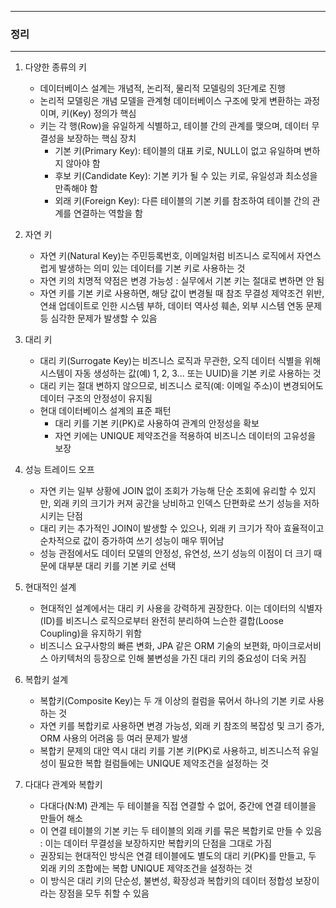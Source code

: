 -----
### 정리
-----
1. 다양한 종류의 키
   - 데이터베이스 설계는 개념적, 논리적, 물리적 모델링의 3단계로 진행
   - 논리적 모델링은 개념 모델을 관계형 데이터베이스 구조에 맞게 변환하는 과정이며, 키(Key) 정의가 핵심
   - 키는 각 행(Row)을 유일하게 식별하고, 테이블 간의 관계를 맺으며, 데이터 무결성을 보장하는 핵심 장치
     + 기본 키(Primary Key): 테이블의 대표 키로, NULL이 없고 유일하며 변하지 않아야 함
     + 후보 키(Candidate Key): 기본 키가 될 수 있는 키로, 유일성과 최소성을 만족해야 함
     + 외래 키(Foreign Key): 다른 테이블의 기본 키를 참조하여 테이블 간의 관계를 연결하는 역할을 함

2. 자연 키
   - 자연 키(Natural Key)는 주민등록번호, 이메일처럼 비즈니스 로직에서 자연스럽게 발생하는 의미 있는 데이터를 기본 키로 사용하는 것
   - 자연 키의 치명적 약점은 변경 가능성 : 실무에서 기본 키는 절대로 변하면 안 됨
   - 자연 키를 기본 키로 사용하면, 해당 값이 변경될 때 참조 무결성 제약조건 위반, 연쇄 업데이트로 인한 시스템 부하, 데이터 역사성 훼손, 외부 시스템 연동 문제 등 심각한 문제가 발생할 수 있음

3. 대리 키
   - 대리 키(Surrogate Key)는 비즈니스 로직과 무관한, 오직 데이터 식별을 위해 시스템이 자동 생성하는 값(예) 1, 2, 3... 또는 UUID)을 기본 키로 사용하는 것
   - 대리 키는 절대 변하지 않으므로, 비즈니스 로직(예: 이메일 주소)이 변경되어도 데이터 구조의 안정성이 유지됨
   - 현대 데이터베이스 설계의 표준 패턴
     + 대리 키를 기본 키(PK)로 사용하여 관계의 안정성을 확보
     + 자연 키에는 UNIQUE 제약조건을 적용하여 비즈니스 데이터의 고유성을 보장

4. 성능 트레이드 오프
   - 자연 키는 일부 상황에 JOIN 없이 조회가 가능해 단순 조회에 유리할 수 있지만, 외래 키의 크기가 커져 공간을 낭비하고 인덱스 단편화로 쓰기 성능을 저하시키는 단점
   - 대리 키는 추가적인 JOIN이 발생할 수 있으나, 외래 키 크기가 작아 효율적이고 순차적으로 값이 증가하여 쓰기 성능이 매우 뛰어남
   - 성능 관점에서도 데이터 모델의 안정성, 유연성, 쓰기 성능의 이점이 더 크기 때문에 대부분 대리 키를 기본 키로 선택

5. 현대적인 설계
   - 현대적인 설계에서는 대리 키 사용을 강력하게 권장한다. 이는 데이터의 식별자(ID)를 비즈니스 로직으로부터 완전히 분리하여 느슨한 결합(Loose Coupling)을 유지하기 위함
   - 비즈니스 요구사항의 빠른 변화, JPA 같은 ORM 기술의 보편화, 마이크로서비스 아키텍처의 등장으로 인해 불변성을 가진 대리 키의 중요성이 더욱 커짐

6. 복합키 설계
   - 복합키(Composite Key)는 두 개 이상의 컬럼을 묶어서 하나의 기본 키로 사용하는 것
   - 자연 키를 복합키로 사용하면 변경 가능성, 외래 키 참조의 복잡성 및 크기 증가, ORM 사용의 어려움 등 여러 문제가 발생
   - 복합키 문제의 대안 역시 대리 키를 기본 키(PK)로 사용하고, 비즈니스적 유일성이 필요한 복합 컬럼들에는 UNIQUE 제약조건을 설정하는 것

7. 다대다 관계와 복합키
   - 다대다(N:M) 관계는 두 테이블을 직접 연결할 수 없어, 중간에 연결 테이블을 만들어 해소
   - 이 연결 테이블의 기본 키는 두 테이블의 외래 키를 묶은 복합키로 만들 수 있음 : 이는 데이터 무결성을 보장하지만 복합키의 단점을 그대로 가짐
   - 권장되는 현대적인 방식은 연결 테이블에도 별도의 대리 키(PK)를 만들고, 두 외래 키의 조합에는 복합 UNIQUE 제약조건을 설정하는 것
   - 이 방식은 대리 키의 단순성, 불변성, 확장성과 복합키의 데이터 정합성 보장이라는 장점을 모두 취할 수 있음
